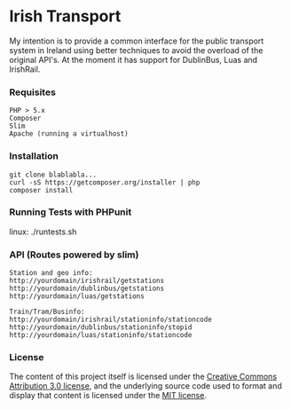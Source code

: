 # Irish Transport

<p>My intention is to provide a common interface for the public transport system in Ireland using better techniques to avoid the overload of the original API's. At the moment it has support for DublinBus, Luas and IrishRail.</p>


### Requisites

```
PHP > 5.x
Composer
Slim
Apache (running a virtualhost)
```

### Installation

```
git clone blablabla...
curl -sS https://getcomposer.org/installer | php
composer install
```

### Running Tests with PHPunit
linux: ./runtests.sh

### API (Routes powered by slim)

```
Station and geo info:
http://yourdomain/irishrail/getstations
http://yourdomain/dublinbus/getstations
http://yourdomain/luas/getstations

Train/Tram/Businfo:
http://yourdomain/irishrail/stationinfo/stationcode
http://yourdomain/dublinbus/stationinfo/stopid
http://yourdomain/luas/stationinfo/stationcode
```

### License

The content of this project itself is licensed under the
[Creative Commons Attribution 3.0 license](http://creativecommons.org/licenses/by/3.0/us/deed.en_US),
and the underlying source code used to format and display that content
is licensed under the [MIT license](http://opensource.org/licenses/mit-license.php).


